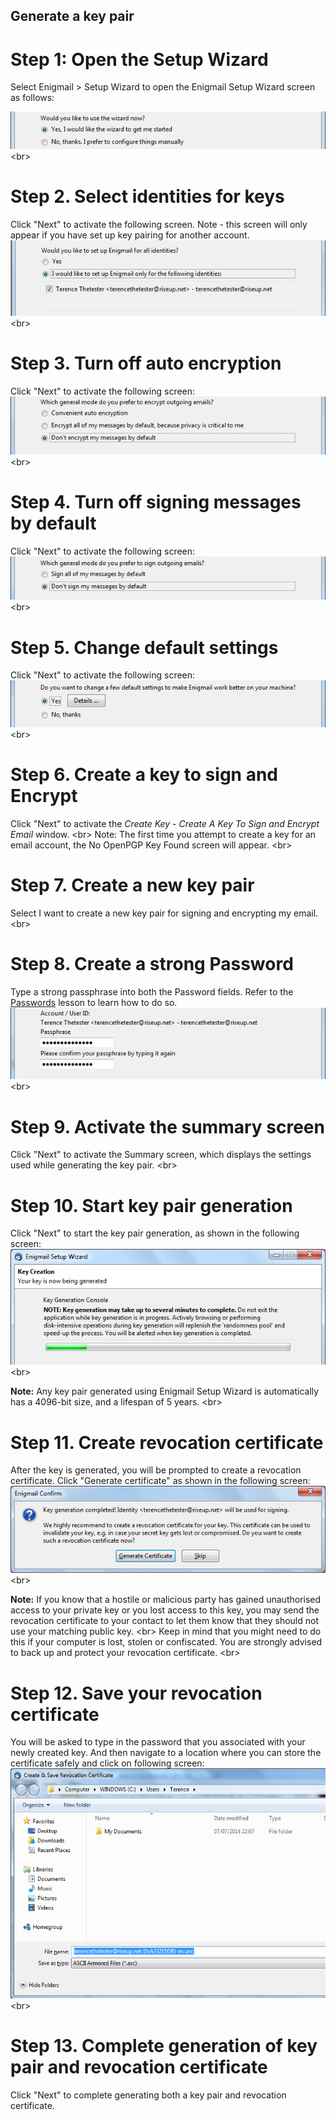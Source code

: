 
## Generate a key pair

# Step 1: Open the Setup Wizard
Select Enigmail &gt; Setup Wizard to open the Enigmail Setup Wizard screen as follows:

![thunderbird_56](thunderbird_56.png)
&lt;br&gt;
# Step 2. Select identities for keys
Click &quot;Next&quot; to activate the following screen. Note - this screen will only appear if you have set up key pairing for another account.
![thunderbird_59](thunderbird_59.png)
&lt;br&gt;

# Step 3. Turn off auto encryption
Click &quot;Next&quot; to activate the following screen:
![thunderbird_60](thunderbird_60.png)
&lt;br&gt;

# Step 4. Turn off signing messages by default
Click &quot;Next&quot; to activate the following screen:
![thunderbird_61](thunderbird_61.png)
&lt;br&gt;
# Step 5. Change default settings
Click &quot;Next&quot; to activate the following screen:
![thunderbird_62](thunderbird_62.png)
&lt;br&gt;
# Step 6. Create a key to sign and Encrypt
Click &quot;Next&quot; to activate the *Create Key - Create A Key To Sign and Encrypt Email* window.
&lt;br&gt;
Note: The first time you attempt to create a key for an email account, the No OpenPGP Key Found screen will appear.
&lt;br&gt;
# Step 7. Create a new key pair
Select I want to create a new key pair for signing and encrypting my email.
&lt;br&gt;
# Step 8. Create a strong Password
Type a strong passphrase into both the Password fields. Refer to the [Passwords](en/topics/understand-4-digisec/2-passwords/1-1-intro.md) lesson to learn how to do so.
![thunderbird_65](thunderbird_65.png)
&lt;br&gt;
# Step 9. Activate the summary screen
Click &quot;Next&quot; to activate the Summary screen, which displays the settings used while generating the key pair.
&lt;br&gt;
# Step 10. Start key pair generation
Click &quot;Next&quot; to start the key pair generation, as shown in the following screen:
![thunderbird_67](thunderbird_67.png)
&lt;br&gt;

**Note:** Any key pair generated using Enigmail Setup Wizard is automatically has a 4096-bit size, and a lifespan of 5 years.
&lt;br&gt;
# Step 11. Create revocation certificate
After the key is generated, you will be prompted to create a revocation certificate. Click &quot;Generate certificate&quot; as shown in the following screen:
![thunderbird_68](thunderbird_68.png)
&lt;br&gt;

**Note:** If you know that a hostile or malicious party has gained unauthorised access to your private key or you lost access to this key, you may send the revocation certificate to your contact to let them know that they should not use your matching public key.
&lt;br&gt;
Keep in mind that you might need to do this if your computer is lost, stolen or confiscated. You are strongly advised to back up and protect your revocation certificate.
&lt;br&gt;
# Step 12. Save your revocation certificate
You will be asked to type in the password that you associated with your newly created key. And then navigate to a location where you can store the certificate safely and click on following screen:
![thunderbird_70](thunderbird_70.png)
&lt;br&gt;
# Step 13. Complete generation of key pair and revocation certificate
Click &quot;Next&quot; to complete generating both a key pair and revocation certificate.
